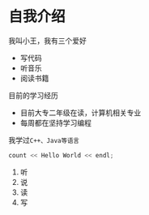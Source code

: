 # 自我介绍

我叫小王，我有三个爱好
* 写代码
* 听音乐
* 阅读书籍

目前的学习经历
* 目前大专二年级在读，计算机相关专业
* 每周都在坚持学习编程


 我学过`C++、Java等语言`

```C++
count << Hello World << endl;
```

1. 听
2. 说
3. 读
4. 写
